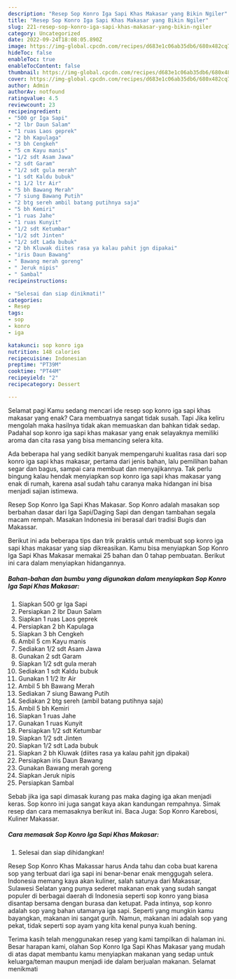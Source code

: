 ```yaml
---
description: "Resep Sop Konro Iga Sapi Khas Makasar yang Bikin Ngiler"
title: "Resep Sop Konro Iga Sapi Khas Makasar yang Bikin Ngiler"
slug: 221-resep-sop-konro-iga-sapi-khas-makasar-yang-bikin-ngiler
category: Uncategorized
date: 2022-09-24T18:08:05.890Z
image: https://img-global.cpcdn.com/recipes/d683e1c06ab35db6/680x482cq70/sop-konro-iga-sapi-khas-makasar-foto-resep-utama.jpg
hideToc: false
enableToc: true
enableTocContent: false
thumbnail: https://img-global.cpcdn.com/recipes/d683e1c06ab35db6/680x482cq70/sop-konro-iga-sapi-khas-makasar-foto-resep-utama.jpg
cover: https://img-global.cpcdn.com/recipes/d683e1c06ab35db6/680x482cq70/sop-konro-iga-sapi-khas-makasar-foto-resep-utama.jpg
author: Admin
authorAv: notfound
ratingvalue: 4.5
reviewcount: 23
recipeingredient:
- "500 gr Iga Sapi"
- "2 lbr Daun Salam"
- "1 ruas Laos geprek"
- "2 bh Kapulaga"
- "3 bh Cengkeh"
- "5 cm Kayu manis"
- "1/2 sdt Asam Jawa"
- "2 sdt Garam"
- "1/2 sdt gula merah"
- "1 sdt Kaldu bubuk"
- "1 1/2 ltr Air"
- "5 bh Bawang Merah"
- "7 siung Bawang Putih"
- "2 btg sereh ambil batang putihnya saja"
- "5 bh Kemiri"
- "1 ruas Jahe"
- "1 ruas Kunyit"
- "1/2 sdt Ketumbar"
- "1/2 sdt Jinten"
- "1/2 sdt Lada bubuk"
- "2 bh Kluwak diites rasa ya kalau pahit jgn dipakai"
- "iris Daun Bawang"
- " Bawang merah goreng"
- " Jeruk nipis"
- " Sambal"
recipeinstructions:

- "Selesai dan siap dinikmati!"
categories:
- Resep
tags:
- sop
- konro
- iga

katakunci: sop konro iga 
nutrition: 148 calories
recipecuisine: Indonesian
preptime: "PT39M"
cooktime: "PT44M"
recipeyield: "2"
recipecategory: Dessert

---
```



Selamat pagi Kamu sedang mencari ide resep sop konro iga sapi khas makasar yang enak? Cara membuatnya sangat tidak susah. Tapi Jika keliru mengolah maka hasilnya tidak akan memuaskan dan bahkan tidak sedap. Padahal sop konro iga sapi khas makasar yang enak selayaknya memiliki aroma dan cita rasa yang bisa memancing selera kita.


Ada beberapa hal yang sedikit banyak mempengaruhi kualitas rasa dari sop konro iga sapi khas makasar, pertama dari jenis bahan, lalu pemilihan bahan segar dan bagus, sampai cara membuat dan menyajikannya. Tak perlu bingung kalau hendak menyiapkan sop konro iga sapi khas makasar yang enak di rumah, karena asal sudah tahu caranya maka hidangan ini bisa menjadi sajian istimewa.

Resep Sop Konro Iga Sapi Khas Makasar. Sop Konro adalah masakan sop berbahan dasar dari Iga Sapi/Daging Sapi dan dengan tambahan segala macam rempah. Masakan Indonesia ini berasal dari tradisi Bugis dan Makassar.


Berikut ini ada beberapa tips dan trik praktis untuk membuat sop konro iga sapi khas makasar yang siap dikreasikan. Kamu bisa menyiapkan Sop Konro Iga Sapi Khas Makasar memakai 25 bahan dan 0 tahap pembuatan. Berikut ini cara dalam menyiapkan hidangannya.

<!--inarticleads1-->

##### Bahan-bahan dan bumbu yang digunakan dalam menyiapkan Sop Konro Iga Sapi Khas Makasar:

1. Siapkan 500 gr Iga Sapi
1. Persiapkan 2 lbr Daun Salam
1. Siapkan 1 ruas Laos geprek
1. Persiapkan 2 bh Kapulaga
1. Siapkan 3 bh Cengkeh
1. Ambil 5 cm Kayu manis
1. Sediakan 1/2 sdt Asam Jawa
1. Gunakan 2 sdt Garam
1. Siapkan 1/2 sdt gula merah
1. Sediakan 1 sdt Kaldu bubuk
1. Gunakan 1 1/2 ltr Air
1. Ambil 5 bh Bawang Merah
1. Sediakan 7 siung Bawang Putih
1. Sediakan 2 btg sereh (ambil batang putihnya saja)
1. Ambil 5 bh Kemiri
1. Siapkan 1 ruas Jahe
1. Gunakan 1 ruas Kunyit
1. Persiapkan 1/2 sdt Ketumbar
1. Siapkan 1/2 sdt Jinten
1. Siapkan 1/2 sdt Lada bubuk
1. Siapkan 2 bh Kluwak (diites rasa ya kalau pahit jgn dipakai)
1. Persiapkan iris Daun Bawang
1. Gunakan  Bawang merah goreng
1. Siapkan  Jeruk nipis
1. Persiapkan  Sambal


Sebab jika iga sapi dimasak kurang pas maka daging iga akan menjadi keras. Sop konro ini juga sangat kaya akan kandungan rempahnya. Simak resep dan cara memasaknya berikut ini. Baca Juga: Sop Konro Karebosi, Kuliner Makassar. 

<!--inarticleads2-->

##### Cara memasak Sop Konro Iga Sapi Khas Makasar:


1. Selesai dan siap dihidangkan!

Resep Sop Konro Khas Makassar harus Anda tahu dan coba buat karena sop yang terbuat dari iga sapi ini benar-benar enak menggugah selera. Indonesia memang kaya akan kuliner, salah satunya dari Makassar, Sulawesi Selatan yang punya sederet makanan enak yang sudah sangat populer di berbagai daerah di Indonesia seperti sop konro yang biasa disantap bersama dengan burasa dan ketupat. Pada intinya, sop konro adalah sop yang bahan utamanya iga sapi. Seperti yang mungkin kamu bayangkan, makanan ini sangat gurih. Namun, makanan ini adalah sop yang pekat, tidak seperti sop ayam yang kita kenal punya kuah bening. 

Terima kasih telah menggunakan resep yang kami tampilkan di halaman ini. Besar harapan kami, olahan Sop Konro Iga Sapi Khas Makasar yang mudah di atas dapat membantu kamu menyiapkan makanan yang sedap untuk keluarga/teman maupun menjadi ide dalam berjualan makanan. Selamat menikmati
